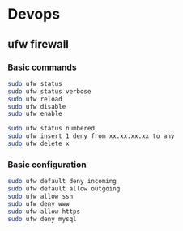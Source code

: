 # Devops

## ufw firewall
### Basic commands
```bash
sudo ufw status
sudo ufw status verbose
sudo ufw reload
sudo ufw disable
sudo ufw enable
```

```bash
sudo ufw status numbered
sudo ufw insert 1 deny from xx.xx.xx.xx to any
sudo ufw delete x
```

### Basic configuration
```bash
sudo ufw default deny incoming
sudo ufw default allow outgoing
sudo ufw allow ssh
sudo ufw deny www
sudo ufw allow https
sudo ufw deny mysql
```
